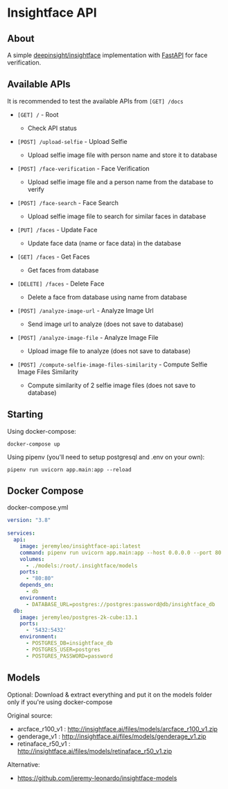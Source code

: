 # Insightface API

## About

A simple <a href="https://github.com/deepinsight/insightface">deepinsight/insightface</a> implementation with <a href="https://github.com/tiangolo/fastapi">FastAPI</a> for face verification.

## Available APIs

It is recommended to test the available APIs from ``[GET] /docs``

- ``[GET] /`` - Root
  - Check API status

- ``[POST] /upload-selfie`` - Upload Selfie
  - Upload selfie image file with person name and store it to database

- ``[POST] /face-verification`` - Face Verification
  - Upload selfie image file and a person name from the database to verify

- ``[POST] /face-search`` - Face Search
  - Upload selfie image file to search for similar faces in database

- ``[PUT] /faces`` - Update Face
  - Update face data (name or face data) in the database

- ``[GET] /faces`` - Get Faces
  - Get faces from database

- ``[DELETE] /faces`` - Delete Face
  - Delete a face from database using name from database

- ``[POST] /analyze-image-url`` - Analyze Image Url
  - Send image url to analyze (does not save to database)

- ``[POST] ​/analyze-image-file`` - Analyze Image File
  - Upload image file to analyze (does not save to database)

- ``[POST] /compute-selfie-image-files-similarity`` -  Compute Selfie Image Files Similarity
  - Compute similarity of 2 selfie image files (does not save to database)

## Starting

Using docker-compose:
```
docker-compose up
```
Using pipenv (you'll need to setup postgresql and .env on your own):
```
pipenv run uvicorn app.main:app --reload
```

## Docker Compose

docker-compose.yml
```yml
version: "3.8"
   
services:
  api:
    image: jeremyleo/insightface-api:latest
    command: pipenv run uvicorn app.main:app --host 0.0.0.0 --port 80
    volumes:
      - ./models:/root/.insightface/models
    ports:
      - "80:80"
    depends_on:
      - db
    environment: 
      - DATABASE_URL=postgres://postgres:password@db/insightface_db
  db:
    image: jeremyleo/postgres-2k-cube:13.1
    ports:
      - '5432:5432'
    environment:
      - POSTGRES_DB=insightface_db
      - POSTGRES_USER=postgres
      - POSTGRES_PASSWORD=password

```

## Models

Optional: Download & extract everything and put it on the models folder only if you're using docker-compose

Original source:
- arcface_r100_v1 : http://insightface.ai/files/models/arcface_r100_v1.zip
- genderage_v1 : http://insightface.ai/files/models/genderage_v1.zip
- retinaface_r50_v1 : http://insightface.ai/files/models/retinaface_r50_v1.zip

Alternative:
- https://github.com/jeremy-leonardo/insightface-models

